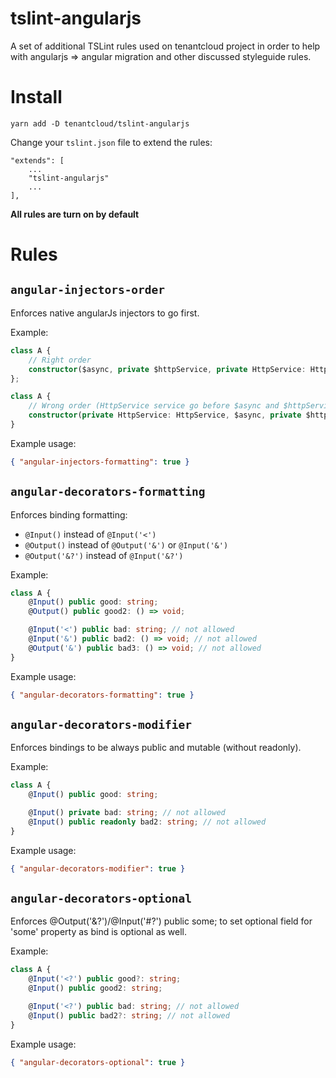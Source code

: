 # tslint-angularjs

A set of additional TSLint rules used on tenantcloud project in order to help with angularjs => angular migration and other discussed styleguide rules.

# Install

```
yarn add -D tenantcloud/tslint-angularjs
```

Change your `tslint.json` file to extend the rules:

```
"extends": [
    ...
    "tslint-angularjs"
    ...
],
```

**All rules are turn on by default**

# Rules

## `angular-injectors-order`

Enforces native angularJs injectors to go first.

Example:

```ts
class A {
	// Right order
	constructor($async, private $httpService, private HttpService: HttpService, someOther) {}
};

class A {
	// Wrong order (HttpService service go before $async and $httpService)
	constructor(private HttpService: HttpService, $async, private $httpService, someOther) {}
}
```

Example usage:

```json
{ "angular-injectors-formatting": true }
```

## `angular-decorators-formatting`

Enforces binding formatting:

-   `@Input()` instead of `@Input('<')`
-   `@Output()` instead of `@Output('&')` or `@Input('&')`
-   `@Output('&?')` instead of `@Input('&?')`

Example:

```ts
class A {
	@Input() public good: string;
	@Output() public good2: () => void;

	@Input('<') public bad: string; // not allowed
	@Input('&') public bad2: () => void; // not allowed
	@Output('&') public bad3: () => void; // not allowed
}
```

Example usage:

```json
{ "angular-decorators-formatting": true }
```

## `angular-decorators-modifier`

Enforces bindings to be always public and mutable (without readonly).

Example:

```ts
class A {
	@Input() public good: string;

	@Input() private bad: string; // not allowed
	@Input() public readonly bad2: string; // not allowed
}
```

Example usage:

```json
{ "angular-decorators-modifier": true }
```

## `angular-decorators-optional`

Enforces @Output('&?')/@Input('#?') public some; to set optional field for 'some' property as bind is optional as well.

Example:

```ts
class A {
	@Input('<?') public good?: string;
	@Input() public good2: string;

	@Input('<?') public bad: string; // not allowed
	@Input() public bad2?: string; // not allowed
}
```

Example usage:

```json
{ "angular-decorators-optional": true }
```
